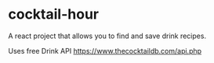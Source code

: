# cocktail-hour
A react project that allows you to find and save drink recipes.

Uses free Drink API https://www.thecocktaildb.com/api.php

